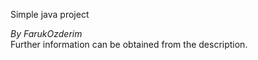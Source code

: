 Simple java project  
  
_By FarukOzderim_  
Further information can be obtained from the description.
